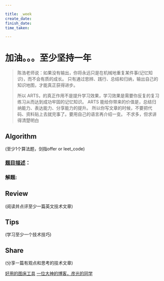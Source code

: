 ```yaml
---

title: _week
create_date:
finish_date:
time_taken:

---
```


# 加油。。。至少坚持一年
> 陈浩老师说：如果没有输出，你将永远只是在机械地重复某件事(记忆知识)，而不会有质的成长。
> 只有通过思辨、践行、总结和归纳，输出自己的知识地图，才能真正获得进步。
>
> 所以 ARTS，的真正作用不是提升学习效果，学习效果是需要你反复的复习练习从而达到成功牢固的记忆知识。
> ARTS 能给你带来的价值是，总结归纳能力、表达能力、分享能力的提升。
> 所以你写文章的时候，不要把代码、资料贴上去就完事了。要用自己的语言再介绍一变。
> 不求多，但求讲得清楚明白


## AIgorithm
(至少1个算法题，剑指offer or leet_code)


### [题目描述]()：




### 解题:


## Review
(阅读并点评至少一篇英文技术文章)


## Tips
(学习至少一个技术技巧)


## Share
(分享一篇有观点和思考的技术文章)




[好用的图床工具](https://sm.ms)
[一位大神的博客，彦光的同学](http://s1nh.org)

